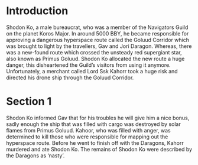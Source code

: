 # Introduction

Shodon Ko, a male bureaucrat, who was a member of the Navigators Guild on the planet Koros Major.
In around 5000 BBY, he became responsible for approving a dangerous hyperspace route called the Goluud Corridor which was brought to light by the travellers, Gav and Jori Daragon.
Whereas, there was a new-found route which crossed the unsteady red supergiant star, also known as Primus Goluud.
Shodon Ko allocated the new route a huge danger, this disheartened the Guild’s visitors from using it anymore.
Unfortunately, a merchant called Lord Ssk Kahorr took a huge risk and directed his drone ship through the Goluud Corridor.

# Section 1

Shodon Ko informed Gav that for his troubles he will give him a nice bonus, sadly enough the ship that was filled with cargo was destroyed by solar flames from Primus Goluud.
Kahoor, who was filled with anger, was determined to kill those who were responsible for mapping out the hyperspace route.
Before he went to finish off with the Daragons, Kahorr murdered and ate Shodon Ko.
The remains of Shodon Ko were described by the Daragons as ‘nasty’.
